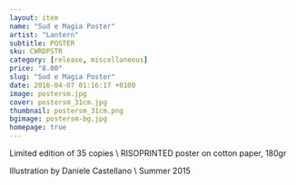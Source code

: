 ```yaml
---
layout: item
name: "Sud e Magia Poster"
artist: "Lantern"
subtitle: POSTER
sku: CWRDPSTR
category: [release, miscellaneous]
price: "8.00"
slug: "Sud e Magia Poster"
date: 2016-04-07 01:16:17 +0100
image: postersm.jpg
cover: postersm_31cm.jpg
thumbnail: postersm_31cm.png
bgimage: postersm-bg.jpg
homepage: true
---
```


Limited edition of 35 copies \\
RISOPRINTED poster on cotton paper, 180gr

Illustration by Daniele Castellano \\
Summer 2015